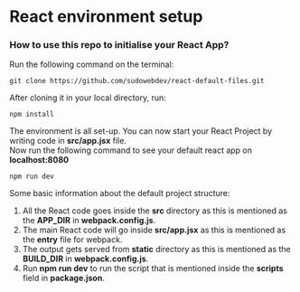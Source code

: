 # React environment setup

### How to use this repo to initialise your React App?

Run the following command on the terminal:

	git clone https://github.com/sudowebdev/react-default-files.git

After cloning it in your local directory, run:

	npm install

The environment is all set-up. You can now start your React Project by writing code in **src/app.jsx** file.  
Now run the following command to see your default react app on **localhost:8080**  

	npm run dev

	
Some basic information about the default project structure:  
1. All the React code goes inside the **src** directory as this is mentioned as the **APP_DIR** in **webpack.config.js**.  
2. The main React code will go inside **src/app.jsx** as this is mentioned as the **entry** file for webpack.  
3. The output gets served from **static** directory as this is mentioned as the **BUILD_DIR** in **webpack.config.js**.  
4. Run **npm run dev** to run the script that is mentioned inside the **scripts** field in **package.json**.
